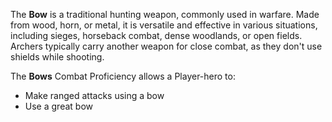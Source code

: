 The **Bow** is a traditional hunting weapon, commonly used in warfare. Made from wood, horn, or metal, it is versatile and effective in various situations, including sieges, horseback combat, dense woodlands, or open fields. Archers typically carry another weapon for close combat, as they don't use shields while shooting.

The **Bows** Combat Proficiency allows a Player-hero to:

- Make ranged attacks using a bow  
- Use a great bow  
